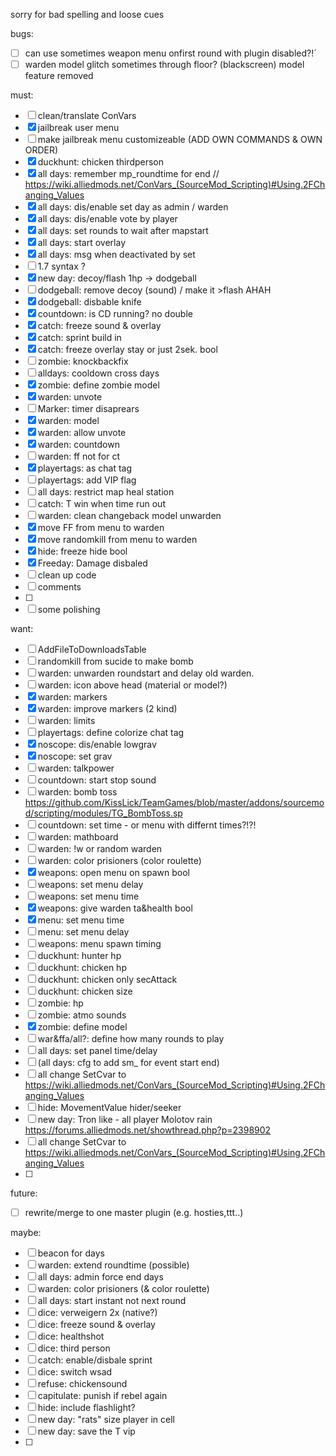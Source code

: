 sorry for bad spelling and loose cues

bugs:

- [ ] can use sometimes weapon menu onfirst round with plugin disabled?!´
- [ ] warden model glitch sometimes through floor? (blackscreen) model feature removed

must:

- [ ] clean/translate ConVars 
- [x] jailbreak user menu
- [ ] make jailbreak menu customizeable (ADD OWN COMMANDS & OWN ORDER)
- [x] duckhunt: chicken thirdperson
- [x] all days: remember mp_roundtime for end // https://wiki.alliedmods.net/ConVars_(SourceMod_Scripting)#Using.2FChanging_Values
- [x] all days: dis/enable set day as admin / warden
- [x] all days: dis/enable vote by player
- [x] all days: set rounds to wait after mapstart
- [x] all days: start overlay
- [x] all days: msg when deactivated by set
- [ ] 1.7 syntax ?
- [x] new day: decoy/flash 1hp -> dodgeball
- [ ] dodgeball: remove decoy (sound) / make it >flash AHAH
- [x] dodgeball: disbable knife
- [x] countdown: is CD running? no double 
- [x] catch: freeze sound & overlay
- [x] catch: sprint build in
- [x] catch: freeze overlay stay or just 2sek. bool
- [ ] zombie: knockbackfix
- [ ] alldays: cooldown cross days
- [x] zombie: define zombie model
- [x] warden: unvote
- [ ] Marker: timer disaprears
- [x] warden: model
- [x] warden: allow unvote
- [x] warden: countdown
- [ ] warden: ff not for ct
- [x] playertags: as chat tag
- [ ] playertags: add VIP flag
- [ ] all days: restrict map heal station
- [ ] catch: T win when time run out
- [ ] warden: clean changeback model unwarden
- [x] move FF from menu to warden
- [x] move randomkill from menu to warden
- [x] hide: freeze hide bool
- [x] Freeday: Damage disbaled 
- [ ] clean up code 
- [ ] comments
- [ ] 
- [ ] some polishing

want:
- [ ] AddFileToDownloadsTable
- [ ] randomkill from sucide to make bomb
- [ ] warden: unwarden roundstart and delay old warden.
- [ ] warden: icon above head (material or model?)
- [x] warden: markers
- [x] warden: improve markers (2 kind)
- [ ] warden: limits
- [ ] playertags: define colorize chat tag
- [x] noscope: dis/enable lowgrav
- [x] noscope: set grav
- [ ] warden: talkpower
- [ ] countdown: start stop sound
- [ ] warden: bomb toss https://github.com/KissLick/TeamGames/blob/master/addons/sourcemod/scripting/modules/TG_BombToss.sp
- [ ] countdown: set time - or menu with differnt times?!?!
- [ ] warden: mathboard
- [ ] warden: !w or random warden
- [ ] warden: color prisioners (color roulette)
- [x] weapons: open menu on spawn bool
- [ ] weapons: set menu delay
- [ ] weapons: set menu time
- [x] weapons: give warden ta&health bool
- [x] menu: set menu time
- [ ] menu: set menu delay
- [ ] weapons: menu spawn timing
- [ ] duckhunt: hunter hp
- [ ] duckhunt: chicken hp
- [ ] duckhunt: chicken only secAttack
- [ ] duckhunt: chicken size
- [ ] zombie: hp
- [ ] zombie: atmo sounds
- [x] zombie: define model
- [ ] war&ffa/all?: define how many rounds to play
- [ ] all days: set panel time/delay
- [ ] (all days: cfg to add sm_ for event start end)
- [ ] all change SetCvar to https://wiki.alliedmods.net/ConVars_(SourceMod_Scripting)#Using.2FChanging_Values
- [ ] hide: MovementValue hider/seeker
- [ ] new day: Tron like - all player Molotov rain https://forums.alliedmods.net/showthread.php?p=2398902
- [ ] all change SetCvar to https://wiki.alliedmods.net/ConVars_(SourceMod_Scripting)#Using.2FChanging_Values
- [ ] 

future:
- [ ] rewrite/merge to one master plugin (e.g. hosties,ttt..)

maybe:
- [ ] beacon for days
- [ ] warden: extend roundtime (possible)
- [ ] all days: admin force end days
- [ ] warden: color prisioners (& color roulette)
- [ ] all days: start instant not next round
- [ ] dice: verweigern 2x (native?)
- [ ] dice: freeze sound & overlay
- [ ] dice: healthshot
- [ ] dice: third person
- [ ] catch: enable/disbale sprint
- [ ] dice: switch wsad
- [ ] refuse: chickensound
- [ ] capitulate: punish if rebel again
- [ ] hide: include flashlight?
- [ ] new day: "rats" size player in cell
- [ ] new day: save the T vip
- [ ] 
